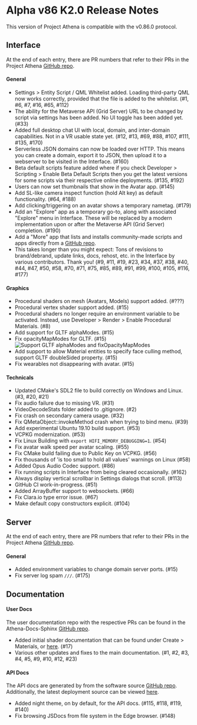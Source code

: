 # Alpha v86 K2.0 Release Notes

This version of Project Athena is compatible with the v0.86.0 protocol.


## Interface

At the end of each entry, there are PR numbers that refer to their PRs in the Project Athena [GitHub repo](https://github.com/kasenvr/project-athena/pulls?utf8=%E2%9C%93&q=milestone%3Av0860-k2).

#### General

* Settings > Entity Script / QML Whitelist added. Loading third-party QML now works correctly, provided that the file is added to the whitelist. (#1, #6, #7, #16, #65, #112)
* The ability for the Metaverse API (Grid Server) URL to be changed by script via settings has been added. No UI toggle has been added yet. (#33)
* Added full desktop chat UI with local, domain, and inter-domain capabilities. Not in a VR usable state yet. (#12, #13, #69, #88, #107, #111, #135, #170)
* Serverless JSON domains can now be loaded over HTTP. This means you can create a domain, export it to JSON, then upload it to a webserver to be visited in the Interface. (#160)
* Beta default scripts feature added where if you check Developer > Scripting > Enable Beta Default Scripts then you get the latest versions for some scripts via their respective online deployments. (#135, #192)
* Users can now set thumbnails that show in the Avatar app. (#145)
* Add SL-like camera inspect function (hold Alt key) as default functionality. (#64, #188)
* Add clicking/triggering on an avatar shows a temporary nametag. (#179)
* Add an "Explore" app as a temporary go-to, along with associated "Explore" menu in Interface. These will be replaced by a modern implementation upon or after the Metaverse API (Grid Server) completion. (#190)
* Add a "More" app that lists and installs community-made scripts and apps directly from a [GitHub repo](https://github.com/kasenvr/community-apps).
* This takes longer than you might expect: Tons of revisions to brand/debrand, update links, docs, rehost, etc. in the Interface by various contributors. Thank you! (#9, #11, #19, #23, #34, #37, #38, #40, #44, #47, #50, #58, #70, #71, #75, #85, #89, #91, #99, #100, #105, #116, #177)

#### Graphics

* Procedural shaders on mesh (Avatars, Models) support added. (#???)
* Procedural vertex shader support added. (#15)
* Procedural shaders no longer require an environment variable to be activated. Instead, use Developer > Render > Enable Procedural Materials. (#8)
* Add support for GLTF alphaModes. (#15)
* Fix opacityMapModes for GLTF. (#15)
![Support GLTF alphaModes and fixOpacityMapModes](https://user-images.githubusercontent.com/26217480/70808925-be179700-1d8e-11ea-967a-9d1c84eff57c.PNG)
* Add support to allow Material entities to specify face culling method, support GLTF doubleSided property. (#15)
* Fix wearables not disappearing with avatar. (#15)

#### Technicals

* Updated CMake's SDL2 file to build correctly on Windows and Linux. (#3, #20, #21)
* Fix audio failure due to missing VR. (#31)
* VideoDecodeStats folder added to .gitignore. (#2)
* Fix crash on secondary camera usage. (#32)
* Fix QMetaObject::invokeMethod crash when trying to bind menu. (#39)
* Add experimental Ubuntu 19.10 build support. (#53)
* VCPKG modernization. (#53)
* Fix Linux Building with `export HIFI_MEMORY_DEBUGGING=1`. (#54)
* Fix avatar walk speed per avatar scaling. (#55)
* Fix CMake build failing due to Public Key on VCPKG. (#56)
* Fix thousands of 'is too small to hold all values' warnings on Linux (#58)
* Added Opus Audio Codec support. (#86)
* Fix running scripts in Interface from being cleared occasionally. (#162)
* Always display vertical scrollbar in Settings dialogs that scroll. (#113)
* GitHub CI work-in-progress. (#51)
* Added ArrayBuffer support to websockets. (#66)
* Fix Clara.io type error issue. (#67)
* Make default copy constructors explicit. (#104)


## Server

At the end of each entry, there are PR numbers that refer to their PRs in the Project Athena [GitHub repo](https://github.com/kasenvr/project-athena/pulls?utf8=%E2%9C%93&q=milestone%3Av0860-k2).

#### General

* Added environment variables to change domain server ports. (#15)
* Fix server log spam `///`. (#175)


## Documentation

#### User Docs

The user documentation repo with the respective PRs can be found in the Athena-Docs-Sphinx [GitHub repo](https://github.com/kasenvr/athena-docs-sphinx). 

* Added initial shader documentation that can be found under Create > Materials, or [here](https://docs.projectathena.dev/create/materials/procedural-shaders.html). (#17)
* Various other updates and fixes to the main documentation. (#1, #2, #3, #4, #5, #9, #10, #12, #23)

#### API Docs

The API docs are generated by from the software source [GitHub repo](https://github.com/kasenvr/project-athena/pulls?utf8=%E2%9C%93&q=milestone%3Av0860-k2).
Additionally, the latest deployment source can be viewed [here](https://github.com/kasenvr/athena-api-docs).

* Added night theme, on by default, for the API docs. (#115, #118, #119, #140)
* Fix browsing JSDocs from file system in the Edge browser. (#148)